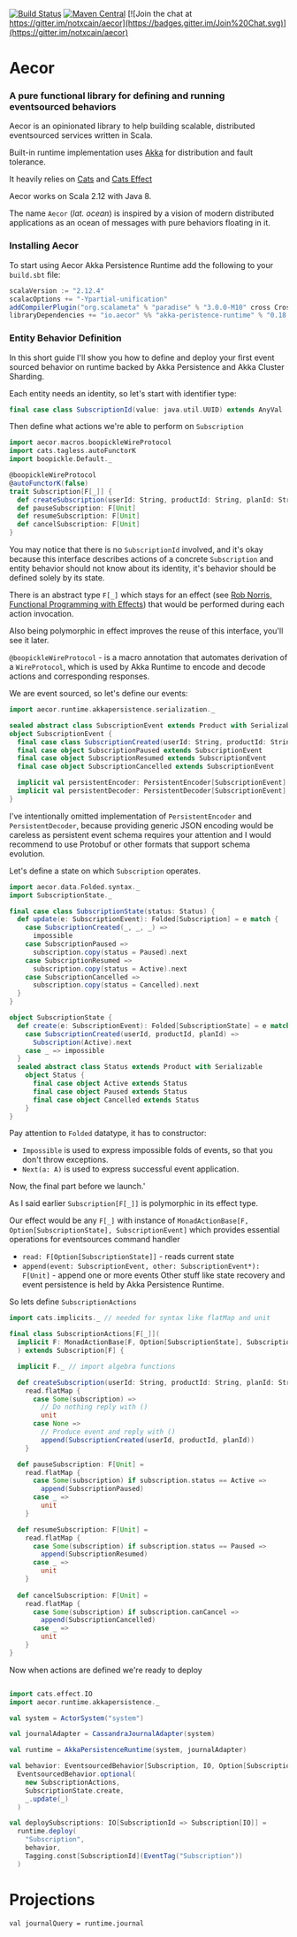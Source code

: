 
[![Build Status](https://img.shields.io/travis/notxcain/aecor/master.svg)](https://travis-ci.org/notxcain/aecor)
[![Maven Central](https://img.shields.io/maven-central/v/io.aecor/core_2.12.svg)](https://search.maven.org/search?q=g:io.aecor%20AND%20a:core_2.12&core=gav)
[![Join the chat at https://gitter.im/notxcain/aecor](https://badges.gitter.im/Join%20Chat.svg)](https://gitter.im/notxcain/aecor)


# Aecor
### A pure functional library for defining and running eventsourced behaviors

Aecor is an opinionated library to help building scalable, distributed eventsourced services written in Scala.

Built-in runtime implementation uses [Akka](https://github.com/akka/akka) for distribution and fault tolerance.

It heavily relies on [Cats](https://github.com/typelevel/cats) and [Cats Effect](https://github.com/typelevel/cats-effect)

Aecor works on Scala 2.12 with Java 8.

The name `Aecor` (_lat. ocean_) is inspired by a vision of modern distributed applications as an ocean of messages with pure behaviors floating in it.
    
### Installing Aecor

To start using Aecor Akka Persistence Runtime add the following to your `build.sbt` file:

```scala
scalaVersion := "2.12.4"
scalacOptions += "-Ypartial-unification"
addCompilerPlugin("org.scalameta" % "paradise" % "3.0.0-M10" cross CrossVersion.full)
libraryDependencies += "io.aecor" %% "akka-peristence-runtime" % "0.18.0-M1"
```

### Entity Behavior Definition

In this short guide I'll show you how to define and deploy your first event sourced behavior on runtime backed by Akka Persistence and Akka Cluster Sharding.

Each entity needs an identity, so let's start with identifier type:

```scala
final case class SubscriptionId(value: java.util.UUID) extends AnyVal
```

Then define what actions we're able to perform on `Subscription`

```scala
import aecor.macros.boopickleWireProtocol
import cats.tagless.autoFunctorK
import boopickle.Default._

@boopickleWireProtocol
@autoFunctorK(false)
trait Subscription[F[_]] {
  def createSubscription(userId: String, productId: String, planId: String): F[Unit]
  def pauseSubscription: F[Unit]
  def resumeSubscription: F[Unit]
  def cancelSubscription: F[Unit]
}
```

You may notice that there is no `SubscriptionId` involved, and it's okay because this interface describes actions of a concrete `Subscription` and entity behavior should not know about its identity, it's behavior should be defined solely by its state.

There is an abstract type `F[_]` which stays for an effect (see [Rob Norris, Functional Programming with Effects](https://www.youtube.com/watch?v=po3wmq4S15A)) that would be performed during each action invocation.

Also being polymorphic in effect improves the reuse of this interface, you'll see it later.

`@boopickleWireProtocol` - is a macro annotation that automates derivation of a `WireProtocol`, which is used by Akka Runtime to encode and decode actions and corresponding responses.

We are event sourced, so let's define our events:

```scala
import aecor.runtime.akkapersistence.serialization._

sealed abstract class SubscriptionEvent extends Product with Serializable
object SubscriptionEvent {
  final case class SubscriptionCreated(userId: String, productId: String, planId: String) extends SubscriptionEvent
  final case object SubscriptionPaused extends SubscriptionEvent
  final case object SubscriptionResumed extends SubscriptionEvent
  final case object SubscriptionCancelled extends SubscriptionEvent

  implicit val persistentEncoder: PersistentEncoder[SubscriptionEvent] = ???
  implicit val persistentDecoder: PersistentDecoder[SubscriptionEvent] = ???
}
```

I've intentionally omitted implementation of `PersistentEncoder` and `PersistentDecoder`, because providing generic JSON encoding would be careless as persistent event schema requires your attention and I would recommend to use Protobuf or other formats that support schema evolution.

Let's define a state on which `Subscription` operates.

```scala
import aecor.data.Folded.syntax._
import SubscriptionState._

final case class SubscriptionState(status: Status) {
  def update(e: SubscriptionEvent): Folded[Subscription] = e match {
    case SubscriptionCreated(_, _, _) =>
      impossible
    case SubscriptionPaused =>
      subscription.copy(status = Paused).next
    case SubscriptionResumed =>
      subscription.copy(status = Active).next
    case SubscriptionCancelled =>
      subscription.copy(status = Cancelled).next
  }
}

object SubscriptionState {
  def create(e: SubscriptionEvent): Folded[SubscriptionState] = e match {
    case SubscriptionCreated(userId, productId, planId) =>
      Subscription(Active).next
    case _ => impossible
  }
  sealed abstract class Status extends Product with Serializable
    object Status {
      final case object Active extends Status
      final case object Paused extends Status
      final case object Cancelled extends Status
    }
}

```

Pay attention to `Folded` datatype, it has to constructor:
- `Impossible` is used to express impossible folds of events, so that you don't throw exceptions.
- `Next(a: A)` is used to express successful event application.


Now, the final part before we launch.'

As I said earlier `Subscription[F[_]]` is polymorphic in its effect type.

Our effect would be any `F[_]` with instance of `MonadActionBase[F, Option[SubscriptionState], SubscriptionEvent]` which provides essential operations for eventsources command handler
* `read: F[Option[SubscriptionState]]` - reads current state
* `append(event: SubscriptionEvent, other: SubscriptionEvent*): F[Unit]` - append one or more events
Other stuff like state recovery and event persistence is held by Akka Persistence Runtime.

So lets define `SubscriptionActions`

```scala
import cats.implicits._ // needed for syntax like flatMap and unit

final class SubscriptionActions[F[_]](
  implicit F: MonadActionBase[F, Option[SubscriptionState], SubscriptionEvent]
  ) extends Subscription[F] {

  implicit F._ // import algebra functions

  def createSubscription(userId: String, productId: String, planId: String): F[Unit] =
    read.flatMap {
      case Some(subscription) =>
        // Do nothing reply with ()
        unit
      case None =>
        // Produce event and reply with ()
        append(SubscriptionCreated(userId, productId, planId))
    }

  def pauseSubscription: F[Unit] =
    read.flatMap {
      case Some(subscription) if subscription.status == Active =>
        append(SubscriptionPaused)
      case _ =>
        unit
    }

  def resumeSubscription: F[Unit] =
    read.flatMap {
      case Some(subscription) if subscription.status == Paused =>
        append(SubscriptionResumed)
      case _ =>
        unit
    }
   
  def cancelSubscription: F[Unit] =
    read.flatMap {
      case Some(subscription) if subscription.canCancel =>
        append(SubscriptionCancelled)
      case _ =>
        unit
    }
}
```

Now when actions are defined we're ready to deploy

```scala

import cats.effect.IO
import aecor.runtime.akkapersistence._

val system = ActorSystem("system")

val journalAdapter = CassandraJournalAdapter(system)

val runtime = AkkaPersistenceRuntime(system, journalAdapter)

val behavior: EventsourcedBehavior[Subscription, IO, Option[SubscriptionState], SubscriptionEvent]  
  EventsourcedBehavior.optional(
    new SubscriptionActions,
    SubscriptionState.create,
    _.update(_)
  )

val deploySubscriptions: IO[SubscriptionId => Subscription[IO]] =
  runtime.deploy(
    "Subscription",
    behavior,
    Tagging.const[SubscriptionId](EventTag("Subscription"))
  )
```

# Projections

```
val journalQuery = runtime.journal
```
